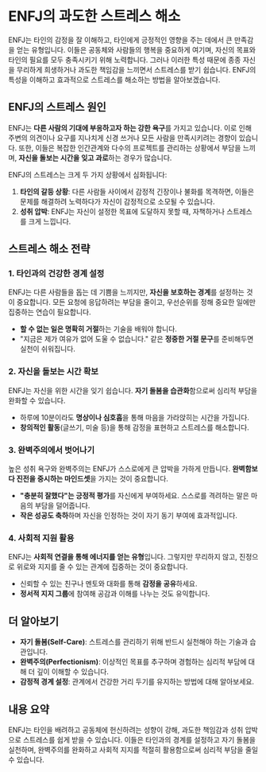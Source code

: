 # ENFJ의 과도한 스트레스 해소

ENFJ는 타인의 감정을 잘 이해하고, 타인에게 긍정적인 영향을 주는 데에서 큰 만족감을 얻는 유형입니다. 이들은 공동체와 사람들의 행복을 중요하게 여기며, 자신의 목표와 타인의 필요를 모두 충족시키기 위해 노력합니다. 그러나 이러한 특성 때문에 종종 자신을 무리하게 희생하거나 과도한 책임감을 느끼면서 스트레스를 받기 쉽습니다. ENFJ의 특성을 이해하고 효과적으로 스트레스를 해소하는 방법을 알아보겠습니다.

## ENFJ의 스트레스 원인

ENFJ는 **다른 사람의 기대에 부응하고자 하는 강한 욕구**를 가지고 있습니다. 이로 인해 주변의 의견이나 요구를 지나치게 신경 쓰거나 모든 사람을 만족시키려는 경향이 있습니다. 또한, 이들은 복잡한 인간관계와 다수의 프로젝트를 관리하는 상황에서 부담을 느끼며, **자신을 돌보는 시간을 잊고 과로**하는 경우가 많습니다.

ENFJ의 스트레스는 크게 두 가지 상황에서 심화됩니다:
1. **타인의 갈등 상황**: 다른 사람들 사이에서 감정적 긴장이나 불화를 목격하면, 이들은 문제를 해결하려 노력하다가 자신이 감정적으로 소모될 수 있습니다.
2. **성취 압박**: ENFJ는 자신이 설정한 목표에 도달하지 못할 때, 자책하거나 스트레스를 크게 느낍니다.

## 스트레스 해소 전략

### 1. 타인과의 건강한 경계 설정
ENFJ는 다른 사람들을 돕는 데 기쁨을 느끼지만, **자신을 보호하는 경계**를 설정하는 것이 중요합니다. 모든 요청에 응답하려는 부담을 줄이고, 우선순위를 정해 중요한 일에만 집중하는 연습이 필요합니다.
- **할 수 없는 일은 명확히 거절**하는 기술을 배워야 합니다.
- "지금은 제가 여유가 없어 도울 수 없습니다." 같은 **정중한 거절 문구**를 준비해두면 실천이 쉬워집니다.

### 2. 자신을 돌보는 시간 확보
ENFJ는 자신을 위한 시간을 잊기 쉽습니다. **자기 돌봄을 습관화**함으로써 심리적 부담을 완화할 수 있습니다.
- 하루에 10분이라도 **명상이나 심호흡**을 통해 마음을 가라앉히는 시간을 가집니다.
- **창의적인 활동**(글쓰기, 미술 등)을 통해 감정을 표현하고 스트레스를 해소합니다.

### 3. 완벽주의에서 벗어나기
높은 성취 욕구와 완벽주의는 ENFJ가 스스로에게 큰 압박을 가하게 만듭니다. **완벽함보다 진전을 중시하는 마인드셋**을 가지는 것이 중요합니다.
- **"충분히 잘했다"는 긍정적 평가**를 자신에게 부여하세요. 스스로를 격려하는 말은 마음의 부담을 덜어줍니다.
- **작은 성공도 축하**하며 자신을 인정하는 것이 자기 동기 부여에 효과적입니다.

### 4. 사회적 지원 활용
ENFJ는 **사회적 연결을 통해 에너지를 얻는 유형**입니다. 그렇지만 무리하지 않고, 진정으로 위로와 지지를 줄 수 있는 관계에 집중하는 것이 중요합니다.
- 신뢰할 수 있는 친구나 멘토와 대화를 통해 **감정을 공유**하세요.
- **정서적 지지 그룹**에 참여해 공감과 이해를 나누는 것도 유익합니다.

## 더 알아보기

* **자기 돌봄(Self-Care)**: 스트레스를 관리하기 위해 반드시 실천해야 하는 기술과 습관입니다.
* **완벽주의(Perfectionism)**: 이상적인 목표를 추구하며 경험하는 심리적 부담에 대해 더 깊이 이해할 수 있습니다.
* **감정적 경계 설정**: 관계에서 건강한 거리 두기를 유지하는 방법에 대해 알아보세요.

## 내용 요약

ENFJ는 타인을 배려하고 공동체에 헌신하려는 성향이 강해, 과도한 책임감과 성취 압박으로 스트레스를 쉽게 받을 수 있습니다. 이들은 타인과의 경계를 설정하고 자기 돌봄을 실천하며, 완벽주의를 완화하고 사회적 지지를 적절히 활용함으로써 심리적 부담을 줄일 수 있습니다.
